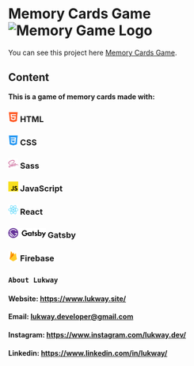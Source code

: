 # Memory Cards Game <img src="https://github.com/Lukway-developer/MemoryCardsGame/blob/master/public/images/logo/favicon.svg" alt="Memory Game Logo" title="Memory Game Logo" height=30 />

You can see this project here [Memory Cards Game](https://memorycards-game.web.app/).

## Content

**This is a game of memory cards made with:**

### <img src="https://github.com/Lukway-developer/Logos/blob/master/html.svg" title="HTML Logo" height=20/> HTML
### <img src="https://github.com/Lukway-developer/Logos/blob/master/css.svg" title="CSS Logo" height=20/> CSS
### <img src="https://github.com/Lukway-developer/Logos/blob/master/sass.svg" title="Sass Logo" height=20/> Sass
### <img src="https://github.com/Lukway-developer/Logos/blob/master/js.svg" title="JavaScript Logo" height=20/> JavaScript
### <img src="https://github.com/Lukway-developer/Logos/blob/master/react.svg" title="React Logo" height=20/> React
### <img src="https://github.com/Lukway-developer/Logos/blob/master/gatsby.svg" title="Gatsby Logo" height=20/> Gatsby
### <img src="https://github.com/Lukway-developer/Logos/blob/master/firebase.svg" title="Firebase Logo" height=20/> Firebase

### `About Lukway`

#### Website: <https://www.lukway.site/>

#### Email: lukway.developer@gmail.com

#### Instagram: <https://www.instagram.com/lukway.dev/>

#### Linkedin: <https://www.linkedin.com/in/lukway/>